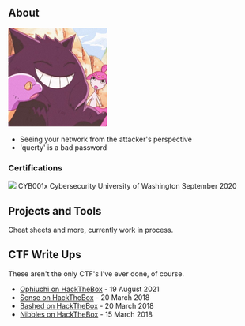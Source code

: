 ## About

<img src="img/cute-gengar.jpg" width="200">

- Seeing your network from the attacker's perspective
- 'querty' is a bad password

### Certifications
<img src="https://s3-us-west-2.amazonaws.com/uw-s3-cdn/wp-content/uploads/sites/98/2014/09/07214451/W-Logo_Purple_Hex.png" width="20"> CYB001x Cybersecurity
University of Washington
September 2020

## Projects and Tools

Cheat sheets and more, currently work in process.

## CTF Write Ups

These aren't the only CTF's I've ever done, of course.

* [Ophiuchi on HackTheBox](CTF-Writeups/Ophiuchi-HTB.md) - 19 August 2021
* [Sense on HackTheBox](CTF-Writeups/Sense-HTB.md) - 20 March 2018
* [Bashed on HackTheBox](CTF-Writeups/Bashed-HTB.md) - 20 March 2018
* [Nibbles on HackTheBox](CTF-Writeups/Nibbles-HTB.md) - 15 March 2018
